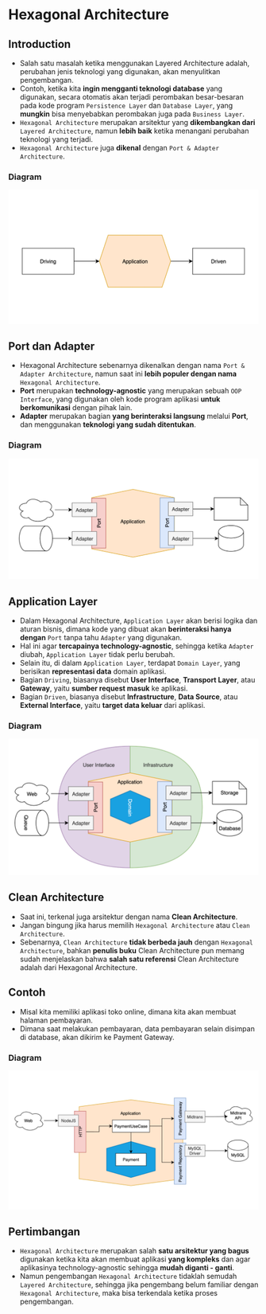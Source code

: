 # Hexagonal Architecture

## Introduction

- Salah satu masalah ketika menggunakan Layered Architecture adalah, perubahan jenis teknologi yang digunakan, akan menyulitkan pengembangan.
- Contoh, ketika kita **ingin mengganti teknologi database** yang digunakan, secara otomatis akan terjadi perombakan besar-besaran pada kode program `Persistence Layer` dan `Database Layer`, yang **mungkin** bisa menyebabkan perombakan juga pada `Business Layer`.
- `Hexagonal Architecture` merupakan arsitektur yang **dikembangkan dari** `Layered Architecture`, namun **lebih baik** ketika menangani perubahan teknologi yang terjadi.
- `Hexagonal Architecture` juga **dikenal** dengan `Port & Adapter Architecture`.

### Diagram

![Diagram](./assets/section-06-01.png)

## Port dan Adapter

- Hexagonal Architecture sebenarnya dikenalkan dengan nama `Port & Adapter Architecture`, namun saat ini **lebih populer dengan nama** `Hexagonal Architecture`.
- **Port** merupakan **technology-agnostic** yang merupakan sebuah `OOP Interface`, yang digunakan oleh kode program aplikasi **untuk berkomunikasi** dengan pihak lain.
- **Adapter** merupakan bagian **yang berinteraksi langsung** melalui **Port**, dan menggunakan **teknologi yang sudah ditentukan**.

### Diagram

![Diagram](./assets/section-06-02.png)

## Application Layer

- Dalam Hexagonal Architecture, `Application Layer` akan berisi logika dan aturan bisnis, dimana kode yang dibuat akan **berinteraksi hanya dengan** `Port` tanpa tahu `Adapter` yang digunakan.
- Hal ini agar **tercapainya technology-agnostic**, sehingga ketika `Adapter` diubah, `Application Layer` tidak perlu berubah.
- Selain itu, di dalam `Application Layer`, terdapat `Domain Layer`, yang berisikan **representasi data** domain aplikasi.
- Bagian `Driving`, biasanya disebut **User Interface**, **Transport Layer**, atau **Gateway**, yaitu **sumber request masuk** ke aplikasi.
- Bagian `Driven`, biasanya disebut **Infrastructure**, **Data Source**, atau **External Interface**, yaitu **target data keluar** dari aplikasi.

### Diagram

![Diagram](./assets/section-06-03.png)

## Clean Architecture

- Saat ini, terkenal juga arsitektur dengan nama **Clean Architecture**.
- Jangan bingung jika harus memilih `Hexagonal Architecture` atau `Clean Architecture`.
- Sebenarnya, `Clean Architecture` **tidak berbeda jauh** dengan `Hexagonal Architecture`, bahkan **penulis buku** Clean Architecture pun memang sudah menjelaskan bahwa **salah satu referensi** Clean Architecture adalah dari Hexagonal Architecture.

## Contoh

- Misal kita memiliki aplikasi toko online, dimana kita akan membuat halaman pembayaran.
- Dimana saat melakukan pembayaran, data pembayaran selain disimpan di database, akan dikirim ke Payment Gateway.

### Diagram

![Diagram](./assets/section-06-04.png)

## Pertimbangan

- `Hexagonal Architecture` merupakan salah **satu arsitektur yang bagus** digunakan ketika kita akan membuat aplikasi **yang kompleks** dan agar aplikasinya technology-agnostic sehingga **mudah diganti - ganti**.
- Namun pengembangan `Hexagonal Architecture` tidaklah semudah `Layered Architecture`, sehingga jika pengembang belum familiar dengan `Hexagonal Architecture`, maka bisa terkendala ketika proses pengembangan.
